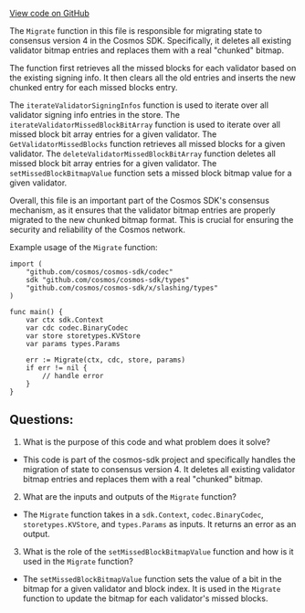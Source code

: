 [View code on GitHub](https://github.com/cosmos/cosmos-sdk/blob/main/x/slashing/migrations/v4/migrate.go)

The `Migrate` function in this file is responsible for migrating state to consensus version 4 in the Cosmos SDK. Specifically, it deletes all existing validator bitmap entries and replaces them with a real "chunked" bitmap. 

The function first retrieves all the missed blocks for each validator based on the existing signing info. It then clears all the old entries and inserts the new chunked entry for each missed blocks entry. 

The `iterateValidatorSigningInfos` function is used to iterate over all validator signing info entries in the store. The `iterateValidatorMissedBlockBitArray` function is used to iterate over all missed block bit array entries for a given validator. The `GetValidatorMissedBlocks` function retrieves all missed blocks for a given validator. The `deleteValidatorMissedBlockBitArray` function deletes all missed block bit array entries for a given validator. The `setMissedBlockBitmapValue` function sets a missed block bitmap value for a given validator.

Overall, this file is an important part of the Cosmos SDK's consensus mechanism, as it ensures that the validator bitmap entries are properly migrated to the new chunked bitmap format. This is crucial for ensuring the security and reliability of the Cosmos network. 

Example usage of the `Migrate` function:

```
import (
    "github.com/cosmos/cosmos-sdk/codec"
    sdk "github.com/cosmos/cosmos-sdk/types"
    "github.com/cosmos/cosmos-sdk/x/slashing/types"
)

func main() {
    var ctx sdk.Context
    var cdc codec.BinaryCodec
    var store storetypes.KVStore
    var params types.Params

    err := Migrate(ctx, cdc, store, params)
    if err != nil {
        // handle error
    }
}
```
## Questions: 
 1. What is the purpose of this code and what problem does it solve?
- This code is part of the cosmos-sdk project and specifically handles the migration of state to consensus version 4. It deletes all existing validator bitmap entries and replaces them with a real "chunked" bitmap.

2. What are the inputs and outputs of the `Migrate` function?
- The `Migrate` function takes in a `sdk.Context`, `codec.BinaryCodec`, `storetypes.KVStore`, and `types.Params` as inputs. It returns an error as an output.

3. What is the role of the `setMissedBlockBitmapValue` function and how is it used in the `Migrate` function?
- The `setMissedBlockBitmapValue` function sets the value of a bit in the bitmap for a given validator and block index. It is used in the `Migrate` function to update the bitmap for each validator's missed blocks.
